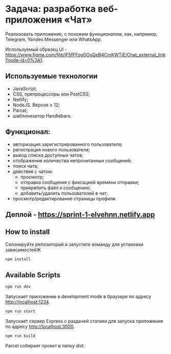 # Задача: разработка веб-приложения «Чат»

Реализовать приложение, с похожим функционалом, как, например, Telegram, Yandex.Messenger или WhatsApp.

Используемый образец UI - https://www.figma.com/file/jF5fFFzgGOxQeB4CmKWTiE/Chat_external_link?node-id=0%3A1.

## Используемые технологии

- JavaScript;
- CSS, препроцессоры или PostCSS;
- Netlify;
- NodeJS. Версия ≥ 12;
- Parcel;
- шаблонизатор Handlebars.

## Функционал:

- авторизация зарегистрированного пользователя;
- регистрация нового пользователя;
- вывод списка доступных чатов;
- отображение количества непрочитанных сообщений;
- поиск чата;
- действия с чатом:
  - просмотр;
  - отправка сообщения с фиксацией времени отправки;
  - прикрепить файл к сообщению;
  - добавить/удалить пользователей в чат;
- просмотр/редактирование страницы профиля.

## Деплой - https://sprint-1-elvehnn.netlify.app

## How to install

Склонируйте репозиторий и запустите команду для установки зависимостейЖ

```bash
npm install
```

## Available Scripts

```bash
npm run dev
```

Запускает приложение в development mode в браузере по адресу [http://localhost:1234](http://localhost:1234).

```bash
npm run start
```

Запускает сервер Express с раздачей статики для запуска приложения по адресу [http://localhost:3000](http://localhost:3000).

```bash
npm run build
```

Parcel собирает проект в папку dist.
